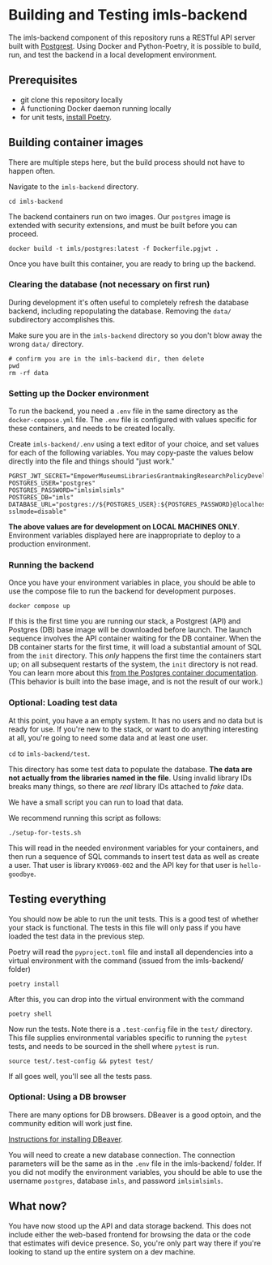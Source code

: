 # Building and Testing imls-backend

The imls-backend component of this repository runs a RESTful API server built with [Postgrest](https://postgrest.org/en/stable/). Using Docker and Python-Poetry, it is possible to build, run, and test the backend in a local development environment.

## Prerequisites

* git clone this repository locally
* A functioning Docker daemon running locally
* for unit tests, [install Poetry](https://python-poetry.org/docs/#installing-with-the-official-installer).

## Building container images

There are multiple steps here, but the build process should not have to happen often.

Navigate to the `imls-backend` directory.
```
cd imls-backend
```

The backend containers run on two images. Our `postgres` image is extended with security extensions, and must be built before you can proceed. 

```
docker build -t imls/postgres:latest -f Dockerfile.pgjwt .
```

Once you have built this container, you are ready to bring up the backend.

### Clearing the database (not necessary on first run)

During development it's often useful to completely refresh the database backend, including repopulating the database. Removing the `data/` subdirectory accomplishes this.

Make sure you are in the `imls-backend` directory so you don't blow away the wrong `data/` directory.
```
# confirm you are in the imls-backend dir, then delete
pwd
rm -rf data
```
### Setting up the Docker environment

To run the backend, you need a `.env` file in the same directory as the `docker-compose.yml` file. The `.env` file is configured with values specific for these containers, and needs to be created locally.

Create `imls-backend/.env` using a text editor of your choice, and set values for each of the following variables. You may copy-paste the values below directly into the file and things should "just work."

```
PGRST_JWT_SECRET="EmpowerMuseumsLibrariesGrantmakingResearchPolicyDevelopment"
POSTGRES_USER="postgres"
POSTGRES_PASSWORD="imlsimlsimls"
POSTGRES_DB="imls"
DATABASE_URL="postgres://${POSTGRES_USER}:${POSTGRES_PASSWORD}@localhost:5432/${POSTGRES_DB}?sslmode=disable"
```

**The above values are for development on LOCAL MACHINES ONLY**. Environment variables displayed here are inappropriate to deploy to a production environment.

### Running the backend 

Once you have your environment variables in place, you should be able to use the compose file to run the backend for development purposes.

```
docker compose up
```

If this is the first time you are running our stack, a Postgrest (API) and Postgres (DB) base image will be downloaded before launch. The launch sequence involves the API container waiting for the DB container. When the DB container starts for the first time, it will load a substantial amount of SQL from the `init` directory. This *only* happens the first time the containers start up; on all subsequent restarts of the system, the `init` directory is not read. You can learn more about this [from the Postgres container documentation](https://hub.docker.com/_/postgres). (This behavior is built into the base image, and is not the result of our work.)

### Optional: Loading test data

At this point, you have a an empty system. It has no users and no data but is ready for use. If you're new to the stack, or want to do anything interesting at all, you're going to need some data and at least one user.

`cd` to `imls-backend/test`.

This directory has some test data to populate the database. **The data are not actually from the libraries named in the file**. Using invalid library IDs breaks many things, so there are *real* library IDs attached to *fake* data.

We have a small script you can run to load that data.

We recommend running this script as follows:

```
./setup-for-tests.sh
```

This will read in the needed environment variables for your containers, and then run a sequence of SQL commands to insert test data as well as create a user. That user is library `KY0069-002` and the API key for that user is `hello-goodbye`.

## Testing everything

You should now be able to run the unit tests. This is a good test of whether your stack is functional. The tests in this file will only pass if you have loaded the test data in the previous step.

Poetry will read the `pyproject.toml` file and install all dependencies into a virtual environment with the command (issued from the imls-backend/ folder)

```
poetry install
```

After this, you can drop into the virtual environment with the command

```
poetry shell
```

Now run the tests. Note there is a `.test-config` file in the `test/` directory. This file supplies environmental variables specific to running the `pytest` tests, and needs to be sourced in the shell where `pytest` is run.

```
source test/.test-config && pytest test/
```

If all goes well, you'll see all the tests pass.

### Optional: Using a DB browser

There are many options for DB browsers. DBeaver is a good optoin, and the community edition will work just fine.

[Instructions for installing DBeaver](https://dbeaver.io/download/).

You will need to create a new database connection. The connection parameters will be the same as in the `.env` file in the imls-backend/ folder. If you did not modify the environment variables, you should be able to use the username `postgres`, database `imls`, and password `imlsimlsimls`.

## What now?

You have now stood up the API and data storage backend. This does not include either the web-based frontend for browsing the data or the code that estimates wifi device presence. So, you're only part way there if you're looking to stand up the entire system on a dev machine.
